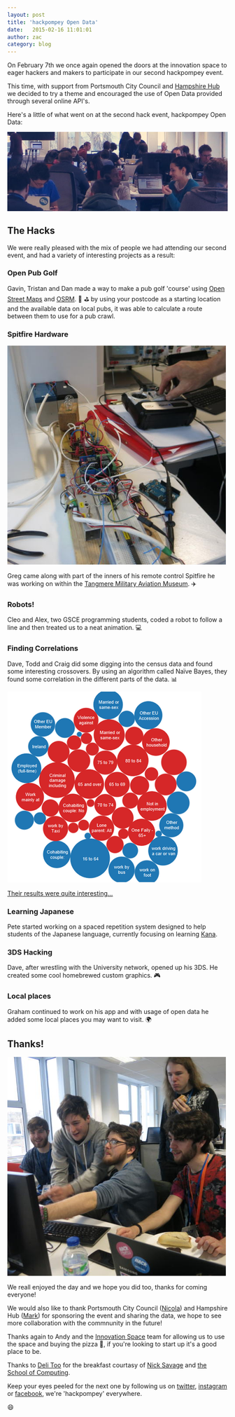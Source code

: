 ```yaml
---
layout: post
title: 'hackpompey Open Data'
date:   2015-02-16 11:01:01
author: zac
category: blog
---
```


On February 7th we once again opened the doors at the innovation space to eager hackers and makers to participate in our second hackpompey event. 

This time, with support from Portsmouth City Council and [Hampshire Hub](http://www.hampshirehub.net/) we decided to try a theme and encouraged the use of Open Data provided through several online API's.

Here's a little of what went on at the second hack event, hackpompey Open Data:

![Some people chilling about](/assets/hackpompey-open-data.jpg)

## The Hacks

We were really pleased with the mix of people we had attending our second event, and had a variety of interesting projects as a result:

### Open Pub Golf

Gavin, Tristan and Dan made a way to make a pub golf 'course' using [Open Street Maps](http://www.openstreetmap.org/) and [OSRM](http://project-osrm.org/). :beer: :golf: by using your postcode as a starting location and the available data on local pubs, it was able to calculate a route between them to use for a pub crawl.

### Spitfire Hardware

<img class="img-right" src="/assets/hackpompey-open-data-greg.jpg" alt="The inners">

Greg came along with part of the inners of his remote control Spitfire he was working on within the [Tangmere Military Aviation Museum](http://www.tangmere-museum.org.uk/). :airplane: 


### Robots!

Cleo and Alex, two GSCE programming students, coded a robot to follow a line and then treated us to a neat animation. :computer:

### Finding Correlations
Dave, Todd and Craig did some digging into the census data and found some interesting crossovers. By using an algorithm called Naïve Bayes, they found some correlation in the different parts of the data. :bar_chart:

![Data visualisation of census data](/assets/hackpompey-open-data-data-vis.png)

[Their results were quite interesting...](https://docs.google.com/a/rosedigital.co.uk/presentation/d/1CtytSQlz1olLA-ZNx8FaKJhdEGfSqBOvnA5wIT2uf3c)

### Learning Japanese
Pete started working on a spaced repetition system designed to help students of the Japanese language, currently focusing on learning [Kana](http://en.wikipedia.org/wiki/Kana).

### 3DS Hacking
Dave, after wrestling with the University network, opened up his 3DS. He created some cool homebrewed custom graphics. :video_game:

### Local places
Graham continued to work on his app and with usage of open data he added some local places you may want to visit. :earth_africa:

## Thanks!

<img class="img-left" src="/assets/hackpompey-open-data-gathered.jpg" alt="Some lads gathered round a Raspberry Pi">

We reall enjoyed the day and we hope you did too, thanks for coming everyone!

We would also like to thank Portsmouth City Council ([Nicola](https://twitter.com/FoxLanguish)) and Hampshire Hub ([Mark](https://twitter.com/markbraggins)) for sponsoring the event and sharing the data, we hope to see more collaboration with the commnunity in the future!

Thanks again to Andy and the [Innovation Space](http://www.innovationspace.org.uk/) team for allowing us to use the space and buying the pizza :pizza:, if you're looking to start up it's a good place to be.

Thanks to [Deli Too](http://www.tripadvisor.co.uk/Restaurant_Review-g186298-d6438539-Reviews-Delicatessen_Too-Portsmouth_Hampshire_England.html) for the breakfast courtasy of [Nick Savage](http://www.port.ac.uk/school-of-computing/staff/dr-nick-savage.html) and [the School of Computing](http://www.port.ac.uk/school-of-computing/).

Keep your eyes peeled for the next one by following us on [twitter](http://twitter.com/hackpompey), [instagram](http://instagram.com/hackpompey) or [facebook](http://facebook.com/hackpompey), we're 'hackpompey' everywhere.

:smile:

<script async defer src="//platform.twitter.com/widgets.js" charset="utf-8"></script>
<script async defer src="//platform.instagram.com/en_US/embeds.js"></script>
